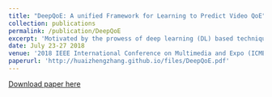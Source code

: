 ```yaml
---
title: "DeepQoE: A unified Framework for Learning to Predict Video QoE"
collection: publications
permalink: /publication/DeepQoE
excerpt: 'Motivated by the prowess of deep learning (DL) based techniques in prediction, generalization, and representation learning, we develop a novel framework called DeepQoE to predict video QoE. The end-to-end framework first uses a combination of DL techniques (e.g., word embeddings) to extract generalized features. Next, these features are combined and fed into a neural network for representation learning. Such representations serve as inputs for classification or regression tasks. Evaluating the performance of DeepQoE with two datasets, we show that for the small dataset, the accuracy of all state-of-the-art machine learning algorithm is improved by using the representation derived from DeepQoE. For the large dataset, our DeepQoE framework achieves significant performance improvement in comparison to the best baseline method (90.94\% vs. 82.84\%). Moreover, DeepQoE, also released as an open source tool, provides video QoE research much-needed flexibility in fitting different datasets, extracting generalized features, and learning representations.'
date: July 23-27 2018 
venue: '2018 IEEE International Conference on Multimedia and Expo (ICME 2018),(oral presentation)'
paperurl: 'http://huaizhengzhang.github.io/files/DeepQoE.pdf'
---
```


[Download paper here](https://arxiv.org/pdf/1804.03481.pdf)
